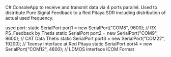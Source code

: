 C# ConsoleApp to receive and transmit data via 4 ports parallel. 
Used to distribute Pure Signal Feedback
to a Red Pitaya SDR including distribution of actual used frequency.

used port:
static SerialPort port1 = new SerialPort("COM8", 9600); // RX PS_Feedback by Thetis
static SerialPort port2 = new SerialPort("COM9", 9600); // CAT Data Thetis
static SerialPort port3 = new SerialPort("COM22", 19200); // Teensy Interface at Red Pitaya
static SerialPort port4 = new SerialPort("COM12", 4800); // LDMOS Interface ICOM Format
